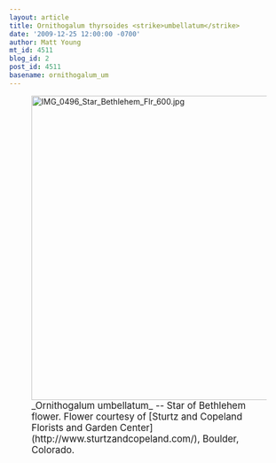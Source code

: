 ```yaml
---
layout: article
title: Ornithogalum thyrsoides <strike>umbellatum</strike>
date: '2009-12-25 12:00:00 -0700'
author: Matt Young
mt_id: 4511
blog_id: 2
post_id: 4511
basename: ornithogalum_um
---
```

<figure>
<a href="http://www.illinoiswildflowers.info/weeds/plants/starbeth.htm"><img src="http://pandasthumb.org/archives/2009/12/23/IMG_0496_Star_Bethlehem_Flr_600.jpg" alt="IMG_0496_Star_Bethlehem_Flr_600.jpg" width="600" height="549" /></a>
<figcaption markdown="span"><big>_Ornithogalum umbellatum_ -- Star of Bethlehem flower.  Flower courtesy of [Sturtz and Copeland Florists and Garden Center](http://www.sturtzandcopeland.com/), Boulder, Colorado.</big>

</figcaption>
</figure>
